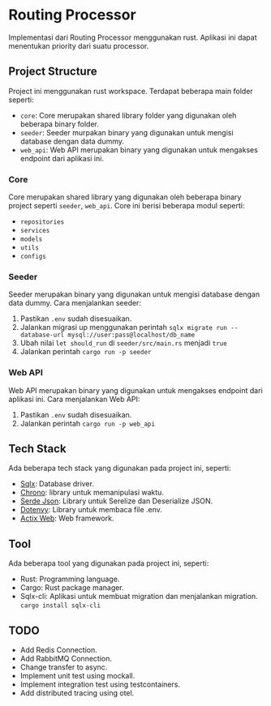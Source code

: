 # Routing Processor
Implementasi dari Routing Processor menggunakan rust. Aplikasi ini dapat menentukan priority dari suatu processor.

## Project Structure
Project ini menggunakan rust workspace. Terdapat beberapa main folder seperti:
- `core`: Core merupakan shared library folder yang digunakan oleh beberapa binary folder.
- `seeder`: Seeder murpakan binary yang digunakan untuk mengisi database dengan data dummy.
- `web_api`: Web API merupakan binary yang digunakan untuk mengakses endpoint dari aplikasi ini.

### Core
Core merupakan shared library yang digunakan oleh beberapa binary project seperti `seeder`, `web_api`. Core ini berisi beberapa modul seperti:
- `repositories`
- `services`
- `models`
- `utils`
- `configs`

### Seeder
Seeder merupakan binary yang digunakan untuk mengisi database dengan data dummy.
Cara menjalankan seeder:
1. Pastikan `.env` sudah disesuaikan.
2. Jalankan migrasi up menggunakan perintah `sqlx migrate run --database-url mysql://user:pass@localhost/db_name`
3. Ubah nilai `let should_run` di `seeder/src/main.rs` menjadi `true`
4. Jalankan perintah `cargo run -p seeder`

### Web API
Web API merupakan binary yang digunakan untuk mengakses endpoint dari aplikasi ini.
Cara menjalankan Web API:
1. Pastikan `.env` sudah disesuaikan.
2. Jalankan perintah `cargo run -p web_api`

## Tech Stack
Ada beberapa tech stack yang digunakan pada project ini, seperti:
- [Sqlx](https://docs.rs/sqlx/latest/sqlx/): Database driver.
- [Chrono](https://docs.rs/chrono/latest/chrono/): library untuk memanipulasi waktu.
- [Serde Json](https://docs.rs/serde_json/latest/serde_json/): Library untuk Serelize dan Deserialize JSON.
- [Dotenvy](https://docs.rs/dotenvy/latest/dotenvy/): Library untuk membaca file .env.
- [Actix Web](https://actix.rs/docs/): Web framework.

## Tool
Ada beberapa tool yang digunakan pada project ini, seperti:
- Rust: Programming language.
- Cargo: Rust package manager.
- Sqlx-cli: Aplikasi untuk membuat migration dan menjalankan migration. `cargo install sqlx-cli`

## TODO
- Add Redis Connection.
- Add RabbitMQ Connection.
- Change transfer to async.
- Implement unit test using mockall.
- Implement integration test using testcontainers.
- Add distributed tracing using otel.